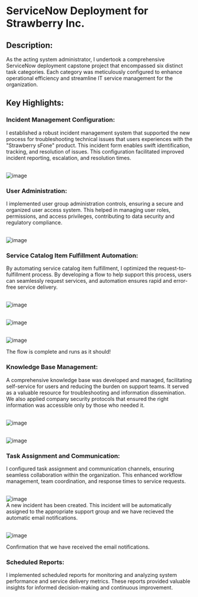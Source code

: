 <h1>ServiceNow Deployment for Strawberry Inc.</h1>

<h2>Description:</h2>

As the acting system administrator, I undertook a comprehensive ServiceNow deployment capstone project that encompassed six distinct task categories. Each category was meticulously configured to enhance operational efficiency and streamline IT service management for the organization.

<h2>Key Highlights:</h2>

<h3>Incident Management Configuration:</h3> I established a robust incident management system that supported the new process for troubleshooting technical issues that users experiences with the "Strawberry sFone" product. This incident form enables swift identification, tracking, and resolution of issues. This configuration facilitated improved incident reporting, escalation, and resolution times.

<br>![image](https://github.com/ktwindisch/SNOW-Deployment/assets/56203054/e1866da3-8f5f-4dfd-b0f4-a6cd0f2ffbfe)</br>


<h3>User Administration:</h3> I implemented user group administration controls, ensuring a secure and organized user access system. This helped in managing user roles, permissions, and access privileges, contributing to data security and regulatory compliance.

<br>![image](https://github.com/ktwindisch/SNOW-Deployment/assets/56203054/377ab13f-e4bf-4553-b46f-7cd4d5b6bf21)</br>


<h3>Service Catalog Item Fulfillment Automation:</h3> By automating service catalog item fulfillment, I optimized the request-to-fulfillment process. By developing a flow to help support this process, users can seamlessly request services, and automation ensures rapid and error-free service delivery.

<br>![image](https://github.com/ktwindisch/SNOW-Deployment/assets/56203054/70186748-1a86-48a3-a823-ba2116ff1c92)</br>

<br>![image](https://github.com/ktwindisch/SNOW-Deployment/assets/56203054/814c572e-6e4f-4cb2-8e4a-9426b82c7e06)</br>

<br>![image](https://github.com/ktwindisch/SNOW-Deployment/assets/56203054/c6a5a91c-24b6-47b5-ab2c-48d4f49d65c6)</br>

The flow is complete and runs as it should!


<h3>Knowledge Base Management:</h3> A comprehensive knowledge base was developed and managed, facilitating self-service for users and reducing the burden on support teams. It served as a valuable resource for troubleshooting and information dissemination. We also applied company security protocols that ensured the right information was accessible only by those who needed it.

<br>![image](https://github.com/ktwindisch/SNOW-Deployment/assets/56203054/db845876-b027-498f-8185-425482477e53)</br>

<br>![image](https://github.com/ktwindisch/SNOW-Deployment/assets/56203054/73b21df5-6f99-4eec-b84d-2ee551fa80c4)</br>

<h3>Task Assignment and Communication:</h3> I configured task assignment and communication channels, ensuring seamless collaboration within the organization. This enhanced workflow management, team coordination, and response times to service requests.

<br>![image](https://github.com/ktwindisch/SNOW-Deployment/assets/56203054/ce8ef920-4c94-49d1-affe-904856072728)</br>
A new incident has been created. This incident will be automatically assigned to the appropriate support group and we have recieved the automatic email notifications.

<br>![image](https://github.com/ktwindisch/SNOW-Deployment/assets/56203054/065e9756-4f0e-438a-92ff-7d4f7a08d5df)</br>

Confirmation that we have received the email notifications.

<h3>Scheduled Reports:</h3> I implemented scheduled reports for monitoring and analyzing system performance and service delivery metrics. These reports provided valuable insights for informed decision-making and continuous improvement.
